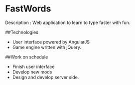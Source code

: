 FastWords
=========
Description : Web application to learn to type faster with fun.

##Technologies
* User interface powered by AngularJS
* Game engine written with jQuery.

##Work on schedule
* Finish user interface
* Develop new mods
* Design and develop server side.
